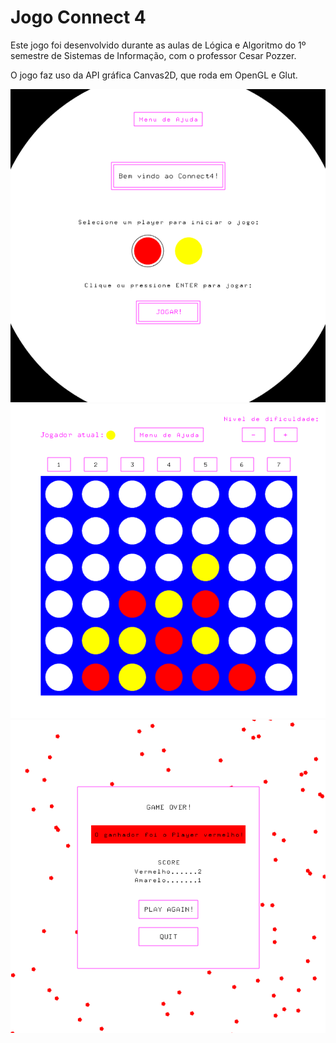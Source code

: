 <h1>Jogo Connect 4</h1>
<p>Este jogo foi desenvolvido durante as aulas de Lógica e Algoritmo do 1º semestre de Sistemas de Informação, com o professor Cesar Pozzer.</p>
<p>O jogo faz uso da API gráfica Canvas2D, que roda em OpenGL e Glut.</p>
<img src="connect-4-tela-inicial.png" alt="Texto Alternativo">
<img src="connect-4-tela-jogo.png" alt="Texto Alternativo">
<img src="connect-4-tela-final.png" alt="Texto Alternativo">
